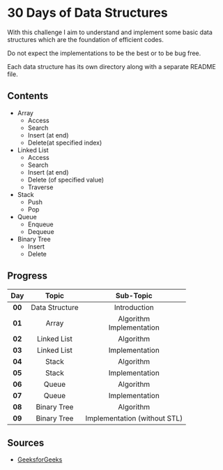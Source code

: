 

# 30 Days of Data Structures

With this challenge I aim to understand and implement some basic data structures which are the foundation of efficient codes.

Do not expect the implementations to be the best or to be bug free. 

Each data structure has its own directory along with a separate README file.

## Contents
- Array
	- Access
	- Search
	- Insert (at end)
	- Delete(at specified index)
- Linked List
	- Access
	- Search
	- Insert (at end)
	- Delete (of specified value)
	- Traverse
- Stack
	- Push
	- Pop
- Queue
	- Enqueue
	- Dequeue
- Binary Tree
	- Insert
	- Delete

## Progress

|Day         |Topic                                |Sub-Topic                     |
|:----------:|:-----------------------------------:|:----------------------------:|
|**00**      |Data Structure                       |Introduction                  |
|**01**      |Array                                |Algorithm <br> Implementation |
|**02**      |Linked List                          |Algorithm                     |
|**03**      |Linked List                          |Implementation                |
|**04**      |Stack                                |Algorithm                     |
|**05**      |Stack                                |Implementation                |
|**06**      |Queue                                |Algorithm                     |
|**07**      |Queue                                |Implementation                |
|**08**      |Binary Tree                          |Algorithm                     |
|**09**      |Binary Tree                          |Implementation (without STL)  |

## Sources
 - [GeeksforGeeks](https://www.geeksforgeeks.org/)
